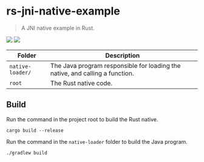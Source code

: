 # rs-jni-native-example
> A JNI native example in Rust. 

<p align='left'>
    <img src="https://img.shields.io/badge/Rust-black?style=for-the-badge&logo=rust&logoColor=#E57324" />
    <img src="https://img.shields.io/badge/Java-ED8B00?style=for-the-badge&logo=openjdk&logoColor=white" />
</p>

| Folder | Description |
| --- | --- |
| `native-loader/` | The Java program responsible for loading the native, and calling a function. |
| `root` | The Rust native code. |

## Build


Run the command in the project root to build the Rust native.

```
cargo build --release
```

Run the command in the `native-loader` folder to build the Java program.

```
./gradlew build
```
